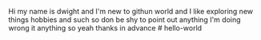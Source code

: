 Hi my name is dwight and I'm new to githun world and I like exploring new things hobbies and such so don be shy to point out anything I'm doing wrong it anything so yeah thanks in advance # hello-world
